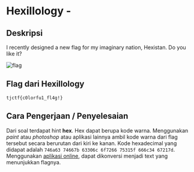 # Hexillology - 
## Deskripsi

I recently designed a new flag for my imaginary nation, Hexistan. Do you like it?

![flag](./Hexillology.png)

## Flag dari Hexillology

```
tjctf{c0lorfu1_fl4g!}
```

## Cara Pengerjaan / Penyelesaian

Dari soal terdapat hint **hex**. Hex dapat berupa kode warna. Menggunakan *paint* atau *photoshop* atau aplikasi lainnya ambil kode warna dari flag tersebut secara berurutan dari kiri ke kanan. 
Kode hexadecimal yang didapat adalah `746a63 74667b 63306c 6f7266 75315f 666c34 67217d`. Menggunakan [aplikasi online](http://www.unit-conversion.info/texttools/hexadecimal/), dapat dikonversi menjadi text yang menunjukkan flagnya.